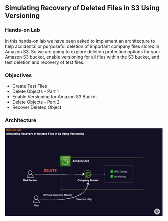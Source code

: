 ## Simulating Recovery of Deleted Files in S3 Using Versioning

### Hands-on Lab

In this hands-on lab we have been asked to implement an architecture to help accidental or purposeful deletion of important company files stored in Amazon S3.
So we are going to explore deletion protection options for your Amazon S3 bucket, enable versioning for all files within the S3 bucket, and test deletion and recovery of test files.

### Objectives

- Create Test Files
- Delete Objects - Part 1
- Enable Versioning for Amazon S3 Bucket
- Delete Objects - Part 2
- Recover Deleted Object


### Architecture
![alt text](https://github.com/TristanLinoD/AWS/blob/main/RecoveryDeletedFilesS3/Architectures/RecoveryDeletedFilesS3.png)